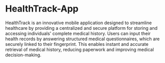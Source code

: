# HealthTrack-App
HealthTrack is an innovative mobile application designed to streamline healthcare by providing a centralized and secure platform for storing and accessing individuals' complete medical history. Users can input their health records by answering structured medical questionnaires, which are securely linked to their fingerprint. This enables instant and accurate retrieval of medical history, reducing paperwork and improving medical decision-making.
